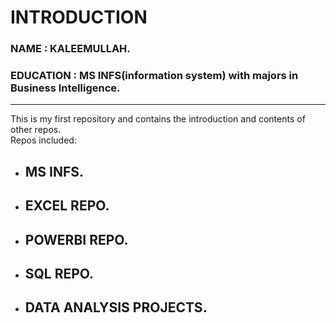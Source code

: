 # INTRODUCTION

### NAME : KALEEMULLAH.
### EDUCATION : MS INFS(information system) with majors in Business Intelligence.
---
This is my first repository and contains the introduction and contents of other repos.
<br>
Repos included:
<br>
-  ## MS INFS.
-  ## EXCEL REPO.
-  ## POWERBI REPO.
-  ## SQL REPO.
-  ## DATA ANALYSIS PROJECTS.
